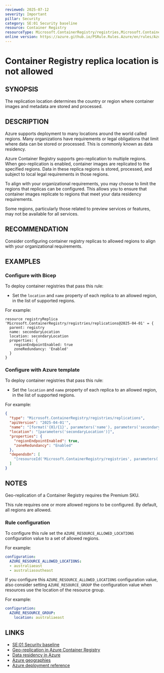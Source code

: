 ```yaml
---
reviewed: 2025-07-12
severity: Important
pillar: Security
category: SE:01 Security baseline
resource: Container Registry
resourceType: Microsoft.ContainerRegistry/registries,Microsoft.ContainerRegistry/registries/replications
online version: https://azure.github.io/PSRule.Rules.Azure/en/rules/Azure.ACR.ReplicaLocation/
---
```


# Container Registry replica location is not allowed

## SYNOPSIS

The replication location determines the country or region where container images and metadata are stored and processed.

## DESCRIPTION

Azure supports deployment to many locations around the world called regions.
Many organizations have requirements or legal obligations that limit where data can be stored or processed.
This is commonly known as data residency.

Azure Container Registry supports geo-replication to multiple regions.
When geo-replication is enabled, container images are replicated to the specified regions.
Data in these replica regions is stored, processed, and subject to local legal requirements in those regions.

To align with your organizational requirements, you may choose to limit the regions that replicas can be configured.
This allows you to ensure that container images replicate to regions that meet your data residency requirements.

Some regions, particularly those related to preview services or features, may not be available for all services.

## RECOMMENDATION

Consider configuring container registry replicas to allowed regions to align with your organizational requirements.

## EXAMPLES

### Configure with Bicep

To deploy container registries that pass this rule:

- Set the `location` and `name` property of each replica to an allowed region, in the list of supported regions.

For example:

```bicep
resource registryReplica 'Microsoft.ContainerRegistry/registries/replications@2025-04-01' = {
  parent: registry
  name: secondaryLocation
  location: secondaryLocation
  properties: {
    regionEndpointEnabled: true
    zoneRedundancy: 'Enabled'
  }
}
```

<!-- external:avm avm/res/container-registry/registry replications[*].location -->

### Configure with Azure template

To deploy container registries that pass this rule:

- Set the `location` and `name` property of each replica to an allowed region, in the list of supported regions.

For example:

```json
{
  "type": "Microsoft.ContainerRegistry/registries/replications",
  "apiVersion": "2025-04-01'",
  "name": "[format('{0}/{1}', parameters('name'), parameters('secondaryLocation'))]",
  "location": "[parameters('secondaryLocation')]",
  "properties": {
    "regionEndpointEnabled": true,
    "zoneRedundancy": "Enabled"
  },
  "dependsOn": [
    "[resourceId('Microsoft.ContainerRegistry/registries', parameters('name'))]"
  ]
}
```

## NOTES

Geo-replication of a Container Registry requires the Premium SKU.

This rule requires one or more allowed regions to be configured.
By default, all regions are allowed.

### Rule configuration

<!-- module:config rule AZURE_RESOURCE_ALLOWED_LOCATIONS -->

To configure this rule set the `AZURE_RESOURCE_ALLOWED_LOCATIONS` configuration value to a set of allowed regions.

For example:

```yaml
configuration:
  AZURE_RESOURCE_ALLOWED_LOCATIONS:
  - australiaeast
  - australiasoutheast
```

If you configure this `AZURE_RESOURCE_ALLOWED_LOCATIONS` configuration value,
also consider setting `AZURE_RESOURCE_GROUP` the configuration value when resources use the location of the resource group.

For example:

```yaml
configuration:
  AZURE_RESOURCE_GROUP:
    location: australiaeast
```

## LINKS

- [SE:01 Security baseline](https://learn.microsoft.com/azure/well-architected/security/establish-baseline)
- [Geo-replication in Azure Container Registry](https://learn.microsoft.com/azure/container-registry/container-registry-geo-replication)
- [Data residency in Azure](https://azure.microsoft.com/explore/global-infrastructure/data-residency/#overview)
- [Azure geographies](https://azure.microsoft.com/explore/global-infrastructure/geographies/#geographies)
- [Azure deployment reference](https://learn.microsoft.com/azure/templates/microsoft.containerregistry/registries/replications)
